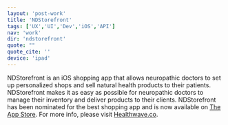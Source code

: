 ```yaml
---
layout: 'post-work'
title: 'NDStorefront'
tags: ['UX','UI','Dev','iOS','API']
nav: 'work'
dir: 'ndstorefront'
quote: ""
quote_cite: ''
device: 'ipad'
---
```

NDStorefront is an iOS shopping app that allows neuropathic doctors to set up personalized shops and sell natural health products to their patients. NDStorefront makes it as easy as possible for neuropathic doctors to manage their inventory and deliver products to their clients.
NDStorefront has been nominated for the best shopping app and is now available on <a href="https://itunes.apple.com/ca/app/ndstorefront/id498848484?mt=8&ign-mpt=uo%3D2" target="_blank">The App Store</a>. For more info, please visit <a href="http://www.healthwave.co" target="_blank">Healthwave.co</a>.
